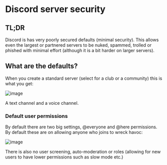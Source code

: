 # Discord server security

## TL;DR

Discord is has very poorly secured defaults (minimal security). This allows even the largest or partnered servers to be nuked, spammed, trolled or phished with minimal effort (although it is a bit harder on larger servers).

## What are the defaults?

When you create a standard server (select for a club or a community) this is what you get:

![image](https://user-images.githubusercontent.com/42625905/156919319-00ed0ef6-aa9b-491c-9936-5f7966502251.png)

A text channel and a voice channel.

### Default user permissions

By default there are two big settings, @everyone and @here permissions. By default these are on allowing anyone who joins to wreck havoc:

![image](https://user-images.githubusercontent.com/42625905/156919369-962c96c8-38e4-4de5-bc52-7e917bffc539.png)

There is also no user screening, auto-moderation or roles (allowing for new users to have lower permissions such as slow mode etc.)
